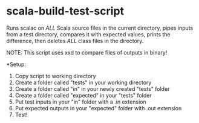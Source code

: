 # scala-build-test-script
Runs scalac on *ALL* Scala source files in the current directory, pipes inputs from a test directory, compares it with expected values, prints the difference, then deletes *ALL* class files in the directory.

NOTE: This script uses xxd to compare files of outputs in binary!

*Setup:
1. Copy script to working directory
2. Create a folder called "tests" in your working directory
3. Create a folder called "in" in your newly created "tests" folder
4. Create a folder called "expected" in your "tests" folder
5. Put test inputs in your "in" folder with a .in extension
6. Put expected outputs in your "expected" folder with .out extension
7. Test!
